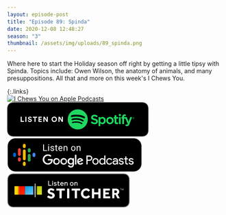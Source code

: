 ```yaml
---
layout: episode-post
title: "Episode 89: Spinda"
date: 2020-12-08 12:48:27
season: "3"
thumbnail: /assets/img/uploads/89_spinda.png
---
```

Where here to start the Holiday season off right by getting a little tipsy with Spinda. Topics include: Owen Wilson, the anatomy of animals, and many presuppositions. All that and more on this week's I Chews You.

{:.links}  
[![I Chews You on Apple Podcasts](https://linkmaker.itunes.apple.com/en-us/badge-lrg.svg?releaseDate=2019-04-16T00:00:00Z&kind=podcast&bubble=podcasts)](https://podcasts.apple.com/us/podcast/89-spinda/id1455409177?i=1000501721029)  [![I Chews You on Spotify](/assets/img/uploads/spotify-badge-button.svg)](https://open.spotify.com/episode/5nMRD6T7eoSPV4SYbhPbtV?si=CoD07VVHRLKtd5VfxUyWqw)  [![I Chews You on Google Podcasts](/assets/img/uploads/google-podcasts-badge-button.svg)](https://podcasts.google.com/feed/aHR0cHM6Ly9pY2hld3N5b3UubGlic3luLmNvbS9yc3M/episode/NDhmMjVmMDItY2U4OC00NmQ1LTlhZjItZTdjZWU2YmI1MjI1?sa=X&ved=0CAUQkfYCahcKEwjItq_Tkr_tAhUAAAAAHQAAAAAQAQ)  [![I Chews You on Stitcher](/assets/img/uploads/stitcher-badge-button.svg)](https://www.stitcher.com/s?eid=79994198)
